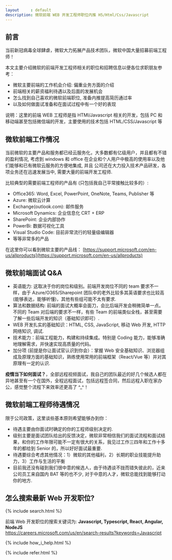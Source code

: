 ```yaml
---
layout     : default
description: 微软前端 WEB 开发工程师职位内推 H5/Html/Css/Javascript
---
```


## 前言

当前新冠病毒全球肆虐，微软大力拓展产品技术团队，微软中国大量招募前端工程师！

本文主要介绍微软的前端开发工程师相关的职位和招聘信息以便各位求职朋友参考：

* 微软主要前端的工作机会介绍: 偏重业务方面的介绍
* 前端相关的薪资福利待遇以及后面的发展机会
* 怎么找到自己喜欢的微软前端职位, 准备内推提高简历通过率
* 以及如何做面试准备和在面试过程中有一个好的表现

说明：这里的前端 WEB 工程师是指 HTMl/Javascript 相关的开发，包括 PC 和移动端甚至包括微信端的开发，主要使用的技术包括 HTML/CSS/Javascript 等

## 微软前端工作情况

当前微软的主要产品和服务都已经云服务化，大多数都有亿级用户，并且都有不错的盈利情况, 考虑到 windows 和 office 在企业和个人用户中极高的使用率以及他们能够和已有微软云服务的方便地集成, 并且 公司还在大力投入技术产品研发，各项业务还在迅速发展当中, 需要大量的前端开发工程师. 

比较典型的需要前端工程师的产品有 (只包括我自己平常接触比较多的）: 
* Office365: Word, Excel, PowerPoint, OneNote, Teams, Publisher 等
* Azure: 微软云计算
* Exchange(outlook.com): 邮件服务
* Microsoft Dynamics: 企业信息化 CRT + ERP
* SharePoint: 企业内部协作
* PowerBi: 数据可视化工具
* Visual Studio Code: 目前非常流行的轻量级编辑器
* 等等非常多的产品

在这里你可以看到微软主要的产品线：
[https://support.microsoft.com/en-us/allproducts](https://support.microsoft.com/en-us/allproducts)

## 微软前端面试 Q&A

* 英语能力: 这取决于你的岗位和级别。前端开发岗位不同的 team 要求不一样，由于 Azure/O365/Sharepoint 团队中的老外比较多其英语要求也比较高 (能够表达，能够听懂)，其他有些组可能不太有要求. 
* 算法和数据结构: 前端的面试大概率会面刀，会比后端开发会稍微简单一点。不同的 Team 对后端的要求不一样，有些 Team 的前端类似全栈，甚至需要了解一些后端开发的知识（基础知识即可）. 
* WEB 开发扎实的基础知识：HTML, CSS, JavaScript, 移动 Web 开发, HTTP 网络知识, 调试. 
* 技术能力：前端工程能力，构建和持续集成。特别是 Coding 能力，能够准确地理解需求，并快速实现高质量的代码。 
* 加分项 (前提是你让面试官认识到你会）：掌握 Web 安全基础知识、浏览器组成及原理方面的基础知识，熟练使用常用的前端框架（React/Vue 等）并对其原理有一定的认识.

**疫情当下如何面试？**，全部远程视频面试，我自己的团队最近的好几个候选人都在异地甚至有一个在国外，全程远程面试，包括远程签合同，然后远程入职在家办公，感觉整个流程下来效率还更高了 ^_^！


## 微软前端工程师待遇情况

限于公司政策，这里谈些基本原则希望能够办到你：
* 待遇主要由你面试时确定的你的工程师级别决定的.
* 级别主要是面试团队给出的反馈决定，微软非常相信我们的面试流程和面试结果，和你的工作年限可能不一定有很大的关系，我见过工作三四年和工作十多年的都给到 Senior 的，所以好好面试最重要.
* 待遇要综合考虑其他情况：1）微软的其他福利，2）长期的职业技能提升助力，3）工作与生活的平衡
* 目前我还没有碰到我们很中意的候选人，由于待遇谈不拢而错失彼此的，近来公司员工来自国内 BAT 等的也不少, 对于中意的人才，微软总能找到能够打动你的地方.


## 怎么搜索最新 Web 开发职位?
{% include search.html %} 

前端 Web 开发职位的搜索关键词为: **Javascript, Typescript, React, Angular, NodeJS** <br>
<a href="https://careers.microsoft.com/us/en/search-results?keywords=Javascript">https://careers.microsoft.com/us/en/search-results?keywords=Javascript</a>

{% include how_i_help.html %} 

{% include refer.html %} 
